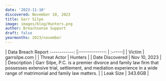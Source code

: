 ```yaml
---
date: '2023-11-10'
discovered: November 10, 2023
title: Garr Silpe
image: images/blog/Hunters.png
author: Breachsense Support
draft: false
yearmonths: 2023/november
---
```



| Data Breach Report
------------:     |:-------------:    | :-----:|
| Victim      | garrsilpe.com      | 
| Threat Actor      | Hunters      | 
| Date Discovered      | Nov 10, 2023      | 
| Description      | Garr Silpe, P.C. is a premier divorce and family law firm that possesses extensive trial, settlement, and mediation experience in a wide range of matrimonial and family law matters.      | 
| Leak Size      | 343.6GB      | 

